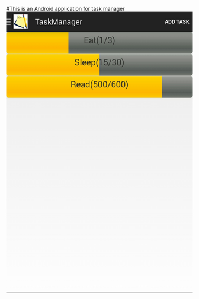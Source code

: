 #This is an Android application for task manager
![Screenshot](https://raw.githubusercontent.com/foolchi/TaskManager/master/pic/Icon.jpg)